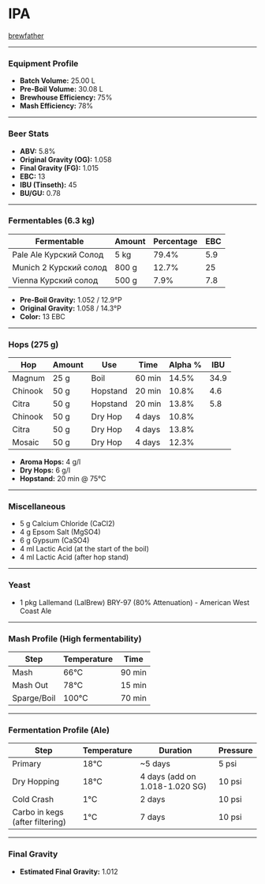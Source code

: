 # IPA

[brewfather](https://share.brewfather.app/bCJ2AW45a7KwDo)

---

### Equipment Profile

*   **Batch Volume:** 25.00 L
*   **Pre-Boil Volume:** 30.08 L
*   **Brewhouse Efficiency:** 75%
*   **Mash Efficiency:** 78%

---

### Beer Stats

*   **ABV:** 5.8%
*   **Original Gravity (OG):** 1.058
*   **Final Gravity (FG):** 1.015
*   **EBC:** 13
*   **IBU (Tinseth):** 45
*   **BU/GU:** 0.78

---

### Fermentables (6.3 kg)

| Fermentable             | Amount | Percentage | EBC |
| ----------------------- | ------ | ---------- | --- |
| Pale Ale Курский Солод  | 5 kg   | 79.4%      | 5.9 |
| Munich 2 Курский солод  | 800 g  | 12.7%      | 25  |
| Vienna Курский солод    | 500 g  | 7.9%       | 7.8 |

*   **Pre-Boil Gravity:** 1.052 / 12.9°P
*   **Original Gravity:** 1.058 / 14.3°P
*   **Color:** 13 EBC

---

### Hops (275 g)

| Hop     | Amount | Use      | Time     | Alpha % | IBU  |
| ------- | ------ | -------- | -------- | ------- | ---- |
| Magnum  | 25 g   | Boil     | 60 min   | 14.5%   | 34.9 |
| Chinook | 50 g   | Hopstand | 20 min   | 10.8%   | 4.6  |
| Citra   | 50 g   | Hopstand | 20 min   | 13.8%   | 5.8  |
| Chinook | 50 g   | Dry Hop  | 4 days   | 10.8%   |      |
| Citra   | 50 g   | Dry Hop  | 4 days   | 13.8%   |      |
| Mosaic  | 50 g   | Dry Hop  | 4 days   | 12.3%   |      |

*   **Aroma Hops:** 4 g/l
*   **Dry Hops:** 6 g/l
*   **Hopstand:** 20 min @ 75°C

---

### Miscellaneous

*   5 g Calcium Chloride (CaCl2)
*   4 g Epsom Salt (MgSO4)
*   6 g Gypsum (CaSO4)
*   4 ml Lactic Acid (at the start of the boil)
*   4 ml Lactic Acid (after hop stand)

---

### Yeast

*   1 pkg Lallemand (LalBrew) BRY-97 (80% Attenuation) - American West Coast Ale

---

### Mash Profile (High fermentability)

| Step         | Temperature | Time   |
| ------------ | ----------- | ------ |
| Mash         | 66°C        | 90 min |
| Mash Out     | 78°C        | 15 min |
| Sparge/Boil  | 100°C       | 70 min |

---

### Fermentation Profile (Ale)

| Step               | Temperature | Duration |Pressure|
| ------------       | ----------- | -------- |--------|
| Primary            | 18°C        | ~5 days   |5 psi   |
| Dry Hopping        | 18°C        | 4 days (add on 1.018-1.020 SG)  |10 psi   |
| Cold Crash         | 1°C         | 2 days   |10 psi   |
| Carbo in kegs (after filtering)| 1°C         | 7 days   |10 psi  |


---

### Final Gravity

*   **Estimated Final Gravity:** 1.012 
